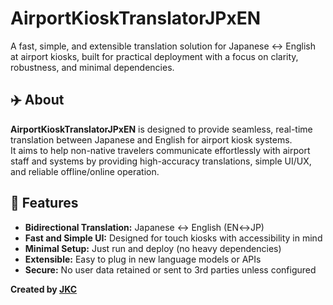 # AirportKioskTranslatorJPxEN

A fast, simple, and extensible translation solution for Japanese ↔ English at airport kiosks, built for practical deployment with a focus on clarity, robustness, and minimal dependencies.

## ✈️ About

**AirportKioskTranslatorJPxEN** is designed to provide seamless, real-time translation between Japanese and English for airport kiosk systems.  
It aims to help non-native travelers communicate effortlessly with airport staff and systems by providing high-accuracy translations, simple UI/UX, and reliable offline/online operation.

## 🚀 Features

- **Bidirectional Translation:** Japanese ↔ English (EN↔JP)
- **Fast and Simple UI:** Designed for touch kiosks with accessibility in mind
- **Minimal Setup:** Just run and deploy (no heavy dependencies)
- **Extensible:** Easy to plug in new language models or APIs
- **Secure:** No user data retained or sent to 3rd parties unless configured

**Created by [JKC](https://github.com/iamprincejkc)**
